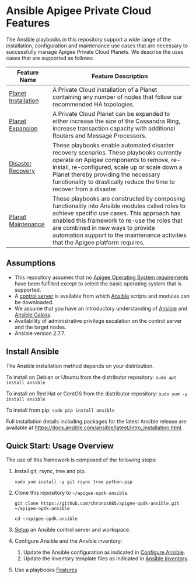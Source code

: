 # Ansible Apigee Private Cloud Features
The Ansible playbooks in this repository support a wide range of the installation, configuration
and maintenance use cases that are necessary to successfully manage Apigee Private Cloud Planets.
We describe the uses cases that are supported as follows: 

| Feature Name | Feature Description |
| --- | --- |
| [Planet Installation](installations/README.md#usage-instructions) | A Private Cloud installation of a Planet containing any number of nodes that follow our recommended HA topologies. |
| [Planet Expansion](installations/README.md#usage-instructions) | A Private Cloud Planet can be expanded to either increase the size of the Cassandra Ring, increase transaction capacity with additional Routers and Message Processors. |
| [Disaster Recovery](installations/README.md#usage-instructions) | These playbooks enable automated disaster recovery scenarios. These playbooks currently operate on Apigee components to remove, re-install, re-configured, scale up or scale down a Planet thereby providing the necessary functionality to drastically reduce the time to recover from a disaster. |
| [Planet Maintenance](installations/README.md#usage-instructions) | These playbooks are constructed by composing functionality into Ansible modules called roles to achieve specific use cases. This approach has enabled this framework to re-use the roles that are combined in new ways to provide automation support to the maintenance activities that the Apigee platform requires.  |

## Assumptions 
* This repository assumes that no [Apigee Operating System requirements](https://docs.apigee.com/release/supported-software#apigeeedgeforprivatecloudsupportedversions) 
have been fulfilled except to select the basic operating system that is supported. 
* A [control server](https://docs.ansible.com/ansible/latest/installation_guide/intro_installation.html#control-machine-requirements) 
is available from which [Ansible](https://docs.ansible.com/ansible/latest/installation_guide/intro_installation.html) 
scripts and modules can be downloaded.
* We assume that you have an introductory understanding of [Ansible](https://docs.ansible.com/) and 
[Ansible Galaxy](https://galaxy.ansible.com/docs/).
* Availability of administrative privilege escalation on the control server and the target nodes.
* Ansible version 2.7.7. 

## Install Ansible

The Ansible installation method depends on your distribution.

To install on Debian or Ubuntu from the distributor repository:
`sudo apt install ansible`

To install on Red Hat or CentOS from the distributor repository:
`sudo yum -y install ansible`

To install from pip:
`sudo pip install ansible`

Full installation details including packages for the latest Ansible release
are available at <https://docs.ansible.com/ansible/latest/intro_installation.html>.

## Quick Start: Usage Overview
The use of this framework is composed of the following steps:

1. Install git, rsync, tree and pip.

    `sudo yum install -y git rsync tree python-pip`

1. Clone this repository to `~/apigee-opdk-ansible`.

    `git clone https://github.com/chronos085/apigee-opdk-ansible.git ~/apigee-opdk-ansible`
	
	`cd ~/apigee-opdk-ansible`
    
1. [Setup](setup/README.md#usage-instructions) an Ansible control server and workspace.
1. Configure Ansible and the Ansible inventory:

    1. Update the Ansible configuration as indicated in [Configure Ansible](README-configure.md#usage-instructions).          
    1. Update the inventory template files as indicated in [Ansible Inventory](README-inventory.md#usage-instructions).

1. Use a playbooks [Features](README.md#ansible-apigee-private-cloud-features)

